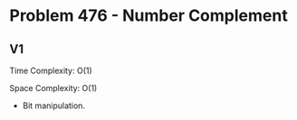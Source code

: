 # Problem 476 - Number Complement

## V1

Time Complexity: O(1)

Space Complexity: O(1)

- Bit manipulation.

